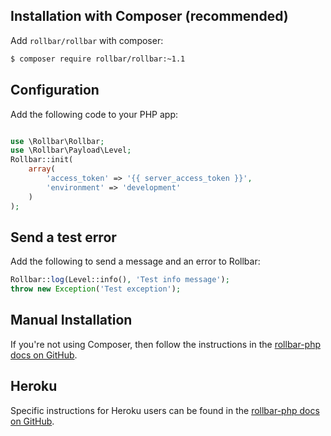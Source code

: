 ## Installation with Composer (recommended)

Add `rollbar/rollbar` with composer:

```bash
$ composer require rollbar/rollbar:~1.1
```

## Configuration

Add the following code to your PHP app:

```php

use \Rollbar\Rollbar;
use \Rollbar\Payload\Level;
Rollbar::init(
	array(
		'access_token' => '{{ server_access_token }}',
		'environment' => 'development'
	)
);
```
## Send a test error
Add the following to send a message and an error to Rollbar:
```php
Rollbar::log(Level::info(), 'Test info message');
throw new Exception('Test exception');
```

## Manual Installation

If you're not using Composer, then follow the instructions in the <a href="https://github.com/rollbar/rollbar-php" target="_blank" rel="noopener">rollbar-php docs on GitHub</a>.

## Heroku

Specific instructions for Heroku users can be found in the <a href="https://github.com/rollbar/rollbar-php" target="_blank" rel="noopener">rollbar-php docs on GitHub</a>.



